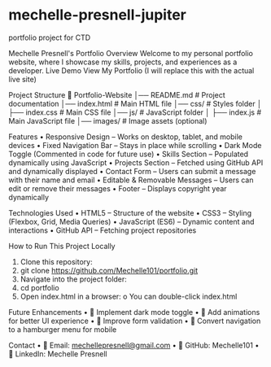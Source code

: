 # mechelle-presnell-jupiter
portfolio project for CTD

Mechelle Presnell's Portfolio
Overview
Welcome to my personal portfolio website, where I showcase my skills, projects, and experiences as a developer.
Live Demo
View My Portfolio (I will replace this with the actual live site)
 
Project Structure
📁 Portfolio-Website
│── README.md         # Project documentation
│── index.html        # Main HTML file
│── css/              # Styles folder
│   ├── index.css     # Main CSS file
│── js/               # JavaScript folder
│   ├── index.js      # Main JavaScript file
│── images/           # Image assets (optional)
 
Features
•	Responsive Design – Works on desktop, tablet, and mobile devices
•	Fixed Navigation Bar – Stays in place while scrolling
•	Dark Mode Toggle (Commented in code for future use)
•	Skills Section – Populated dynamically using JavaScript
•	Projects Section – Fetched using GitHub API and dynamically displayed
•	Contact Form – Users can submit a message with their name and email
•	Editable & Removable Messages – Users can edit or remove their messages
•	Footer – Displays copyright year dynamically
 
Technologies Used
•	HTML5 – Structure of the website
•	CSS3 – Styling (Flexbox, Grid, Media Queries)
•	JavaScript (ES6) – Dynamic content and interactions
•	GitHub API – Fetching project repositories
 
How to Run This Project Locally
1.	Clone this repository: 
2.	git clone https://github.com/Mechelle101/portfolio.git
3.	Navigate into the project folder: 
4.	cd portfolio
5.	Open index.html in a browser: 
o	You can double-click index.html
 
Future Enhancements
•	🔹 Implement dark mode toggle
•	🔹 Add animations for better UI experience
•	🔹 Improve form validation
•	🔹 Convert navigation to a hamburger menu for mobile
 
Contact
•	📧 Email: mechellepresnell@gmail.com
•	🔗 GitHub: Mechelle101
•	🔗 LinkedIn: Mechelle Presnell




